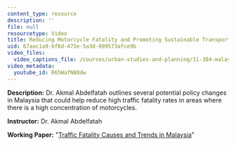 ```yaml
---
content_type: resource
description: ''
file: null
resourcetype: Video
title: Reducing Motorcycle Fatality and Promoting Sustainable Transport in Malaysia
uid: 67aac1a9-bf6d-475e-5a3d-099573afce9b
video_files:
  video_captions_file: /courses/urban-studies-and-planning/11-384-malaysia-sustainable-cities-practicum-spring-2018/related-resources/2015-teaching-videos/reducing-motorcycle-fatality-and-promoting-sustainable-transport-in-malaysia/R65WafN88dw.vtt
video_metadata:
  youtube_id: R65WafN88dw
---
```


**Description:** Dr. Akmal Abdelfatah outlines several potential policy changes in Malaysia that could help reduce high traffic fatality rates in areas where there is a high concentration of motorcycles.

**Instructor:** Dr. Akmal Abdelfatah

**Working Paper:** "[Traffic Fatality Causes and Trends in Malaysia](https://malaysiacities.mit.edu/paperAbdelfatah)"